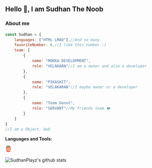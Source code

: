 <!-- Banner will be soon ![](./banner.jpg) -->
## Hello :wave:, I am Sudhan The Noob

### About me
```js
const Sudhan = {
    languages: ["HTML LMAO"],//And so many
    favoriteNumber: 6,//I like this number :)
    team: [
        {
            name: "MOKKA DEVELOPMENT",
            role: "VELAKARN"//I am a owner and also a developer
        },
        {
            name: "PIKASHIT",
            role: "VELAKARAN"//I maybe owner or a developer
        },
        {
            name: "Team Donut",
            role: "SERVANT"//My friends team ❤️
        }
    ]
}
//I am a Object. UwU
```

**Languages and Tools:**  

<code><img height="20" src="https://raw.githubusercontent.com/github/explore/80688e429a7d4ef2fca1e82350fe8e3517d3494d/topics/html/html.png"></code>

![SudhanPlayz's github stats](https://contenthub-static.grammarly.com/blog/wp-content/uploads/2016/11/lol.jpg)
